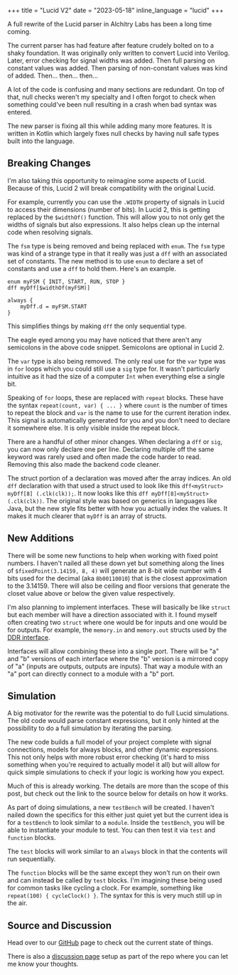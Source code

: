 +++
title = "Lucid V2"
date = "2023-05-18"
inline_language = "lucid"
+++

A full rewrite of the Lucid parser in Alchitry Labs has been a long time coming.
<!-- more -->

The current parser has had feature after feature crudely bolted on to a shaky foundation. It was originally only written
to convert Lucid into Verilog. Later, error checking for signal widths was added. Then full parsing on constant values
was added. Then parsing of non-constant values was kind of added. Then... then... then...

A lot of the code is confusing and many sections are redundant. On top of that, null checks weren't my specialty and
I often forgot to check when something could've been null resulting in a crash when bad syntax was entered.

The new parser is fixing all this while adding many more features. It is written in Kotlin which largely fixes null 
checks by having null safe types built into the language.

## Breaking Changes

I'm also taking this opportunity to reimagine some aspects of Lucid. Because of this, Lucid 2 will break compatibility
with the original Lucid.

For example, currently you can use the `.WIDTH` property of signals in Lucid to access their dimensions (number of bits).
In Lucid 2, this is getting replaced by the `$widthOf()` function. This will allow you to not only get the widths of 
signals but also expressions. It also helps clean up the internal code when resolving signals.

The `fsm` type is being removed and being replaced with `enum`. The `fsm` type was kind of a strange type in that it 
really was just a `dff` with an associated set of constants. The new method is to use `enum` to declare a set of 
constants and use a `dff` to hold them. Here's an example.

```lucid
enum myFSM { INIT, START, RUN, STOP }
dff myDff[$widthOf(myFSM)]

always {
    myDff.d = myFSM.START
}
```

This simplifies things by making `dff` the only sequential type.

The eagle eyed among you may have noticed that there aren't any semicolons in the above code snippet. Semicolons are
optional in Lucid 2. 

The `var` type is also being removed. The only real use for the `var` type was in `for` loops which you could still use
a `sig` type for. It wasn't particularly intuitive as it had the size of a computer `Int` when everything else a single
bit.

Speaking of `for` loops, these are replaced with `repeat` blocks. These have the syntax `repeat(count, var) { ... }` 
where `count` is the number of times to repeat the block and `var` is the name to use for the current iteration index.
This signal is automatically generated for you and you don't need to declare it somewhere else. It is only visible 
inside the repeat block.

There are a handful of other minor changes. When declaring a `dff` or `sig`, you can now only declare one per line.
Declaring multiple off the same keyword was rarely used and often made the code harder to read. Removing this also
made the backend code cleaner.

The struct portion of a declaration was moved after the array indices. An old `dff` declaration with that
used a struct used to look like this `dff<myStruct> myDff[8] (.clk(clk));`. It now looks like this 
`dff myDff[8]<myStruct> (.clk(clk))`. The original style was based on generics in languages like Java, but the new style
fits better with how you actually index the values. It makes it much clearer that `myDff` is an array of structs.

## New Additions

There will be some new functions to help when working with fixed point numbers. I haven't nailed all these down yet but
something along the lines of `$fixedPoint(3.14159, 8, 4)` will generate an 8-bit wide number with 4 bits used for the
decimal (aka `8b00110010`) that is the closest approximation to the 3.14159. There will also be ceiling and floor 
versions that generate the closet value above or below the given value respectively.

I'm also planning to implement interfaces. These will basically be like `struct` but each member will have a direction
associated with it. I found myself often creating two `struct` where one would be for inputs and one would be for 
outputs. For example, the `memory.in` and `memory.out` structs used by the 
[DDR interface](@/tutorials/lucid_v1/ddr3-memory.md).

Interfaces will allow combining these into a single port. There will be "a" and "b" versions of each interface where
the "b" version is a mirrored copy of "a" (inputs are outputs, outputs are inputs). That way a module with an "a" port 
can directly connect to a module with a "b" port.

## Simulation

A big motivator for the rewrite was the potential to do full Lucid simulations. The old code would parse constant 
expressions, but it only hinted at the possibility to do a full simulation by iterating the parsing.

The new code builds a full model of your project complete with signal connections, models for always blocks, and other
dynamic expressions. This not only helps with more robust error checking (it's hard to miss something when you're 
required to actually model it all) but will allow for quick simple simulations to check if your logic is working how
you expect.

Much of this is already working. The details are more than the scope of this post, but check out the link to the source
below for details on how it works.

As part of doing simulations, a new `testBench` will be created. I haven't nailed down the specifics for this either
just quiet yet but the current idea is for a `testBench` to look similar to a `module`. Inside the `testBench`, you
will be able to instantiate your module to test. You can then test it via `test` and `function` blocks.

The `test` blocks will work similar to an `always` block in that the contents will run sequentially.

The `function` blocks will be the same except they won't run on their own and can instead be called by `test` blocks.
I'm imagining these being used for common tasks like cycling a clock. For example, something like 
`repeat(100) { cycleClock() }`. The syntax for this is very much still up in the air.

## Source and Discussion

Head over to our [GitHub](https://github.com/alchitry/LucidParserV2) page to check out the current state of things.

There is also a [discussion page](https://github.com/alchitry/LucidParserV2/discussions) setup as part of the repo
where you can let me know your thoughts.
